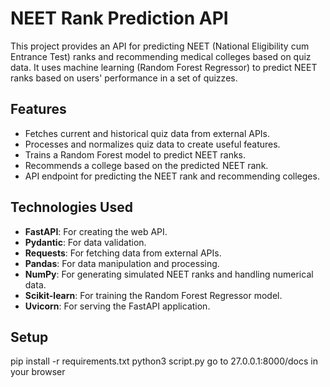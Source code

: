 # NEET Rank Prediction API

This project provides an API for predicting NEET (National Eligibility cum Entrance Test) ranks and recommending medical colleges based on quiz data. It uses machine learning (Random Forest Regressor) to predict NEET ranks based on users' performance in a set of quizzes.

## Features
- Fetches current and historical quiz data from external APIs.
- Processes and normalizes quiz data to create useful features.
- Trains a Random Forest model to predict NEET ranks.
- Recommends a college based on the predicted NEET rank.
- API endpoint for predicting the NEET rank and recommending colleges.

## Technologies Used
- **FastAPI**: For creating the web API.
- **Pydantic**: For data validation.
- **Requests**: For fetching data from external APIs.
- **Pandas**: For data manipulation and processing.
- **NumPy**: For generating simulated NEET ranks and handling numerical data.
- **Scikit-learn**: For training the Random Forest Regressor model.
- **Uvicorn**: For serving the FastAPI application.

## Setup

pip install -r requirements.txt
python3 script.py
go to 27.0.0.1:8000/docs in your browser